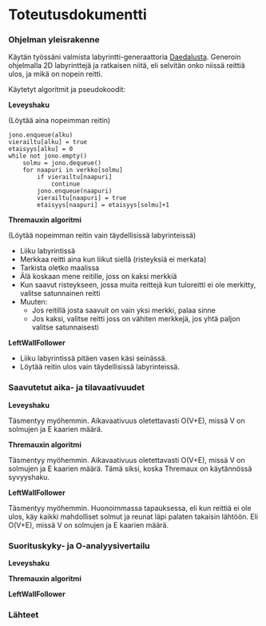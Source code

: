 <h1> Toteutusdokumentti </h1>

<h3> Ohjelman yleisrakenne </h3>

Käytän työssäni valmista labyrintti-generaattoria [Daedalusta](https://www.astrolog.org/labyrnth/daedalus.htm). Generoin ohjelmalla 2D labyrinttejä ja ratkaisen niitä, eli selvitän onko niissä reittiä ulos, ja mikä on nopein reitti.

Käytetyt algoritmit ja pseudokoodit:

**Leveyshaku**

(Löytää aina nopeimman reitin)

	jono.enqueue(alku)
	vierailtu[alku] = true
	etaisyys[alku] = 0
	while not jono.empty()
		solmu = jono.dequeue()
		for naapuri in verkko[solmu]
			if vierailtu[naapuri]
				continue
			jono.enqueue(naapuri)
			vierailtu[naapuri] = true
			etaisyys[naapuri] = etaisyys[solmu]+1

**Thremauxin algoritmi**

(Löytää nopeimman reitin vain täydellisissä labyrinteissä)

- Liiku labyrintissä
- Merkkaa reitti aina kun liikut siellä (risteyksiä ei merkata)
- Tarkista oletko maalissa
- Älä koskaan mene reitille, joss on kaksi merkkiä
- Kun saavut risteykseen, jossa muita reittejä kun tuloreitti ei ole merkitty, valitse satunnainen reitti
- Muuten:
	- Jos reitillä josta saavuit on vain yksi merkki, palaa sinne
	- Jos kaksi, valitse reitti joss on vähiten merkkejä, jos yhtä paljon valitse 		   satunnaisesti

**LeftWallFollower**

- Liiku labyrintissä pitäen vasen käsi seinässä.
- Löytää reitin ulos vain täydellisissä labyrinteissä.


<h3> Saavutetut aika- ja tilavaativuudet </h3>

**Leveyshaku**

Täsmentyy myöhemmin. Aikavaativuus oletettavasti O(V+E), missä V on solmujen ja E kaarien määrä.

**Thremauxin algoritmi**

Täsmentyy myöhemmin. Aikavaativuus oletettavasti O(V+E), missä V on solmujen ja E kaarien määrä. Tämä siksi, koska Thremaux on käytännössä syvyyshaku.

**LeftWallFollower**

Täsmentyy myöhemmin. Huonoimmassa tapauksessa, eli kun reittiä ei ole ulos, käy kaikki mahdolliset solmut ja reunat läpi palaten takaisin lähtöön. Eli O(V+E), missä V on solmujen ja E kaarien määrä.

<h3> Suorituskyky- ja O-analyysivertailu </h3>

**Leveyshaku**



**Thremauxin algoritmi**



**LeftWallFollower**



<h3> Lähteet </h3>
